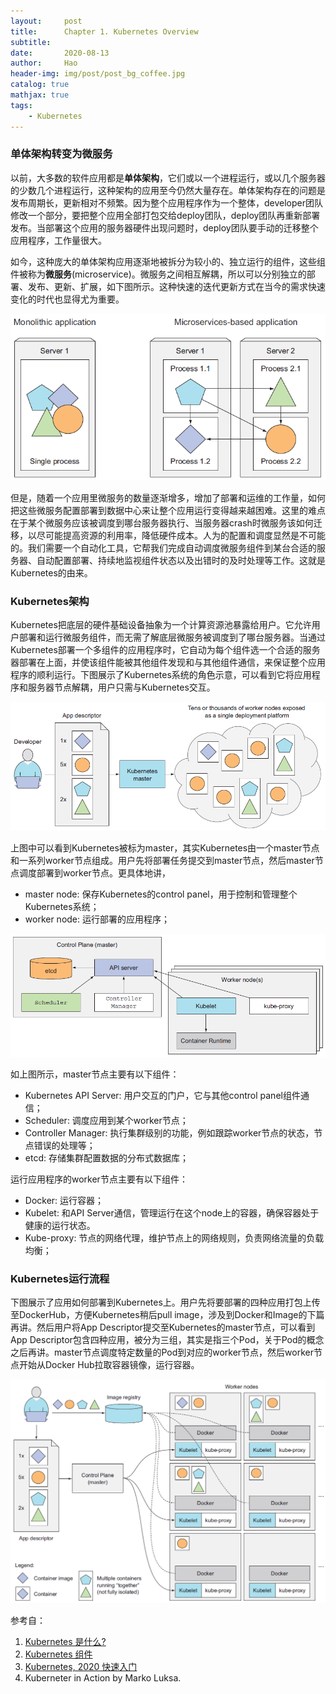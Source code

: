 ```yaml
---
layout:     post
title:      Chapter 1. Kubernetes Overview
subtitle:   
date:       2020-08-13
author:     Hao
header-img: img/post/post_bg_coffee.jpg
catalog: true
mathjax: true
tags:
    - Kubernetes
---
```


### 单体架构转变为微服务

以前，大多数的软件应用都是**单体架构**，它们或以一个进程运行，或以几个服务器的少数几个进程运行，这种架构的应用至今仍然大量存在。单体架构存在的问题是发布周期长，更新相对不频繁。因为整个应用程序作为一个整体，developer团队修改一个部分，要把整个应用全部打包交给deploy团队，deploy团队再重新部署发布。当部署这个应用的服务器硬件出现问题时，deploy团队要手动的迁移整个应用程序，工作量很大。

如今，这种庞大的单体架构应用逐渐地被拆分为较小的、独立运行的组件，这些组件被称为**微服务**(microservice)。微服务之间相互解耦，所以可以分别独立的部署、发布、更新、扩展，如下图所示。这种快速的迭代更新方式在当今的需求快速变化的时代也显得尤为重要。

![img](/img/post/post_microservice.png)

但是，随着一个应用里微服务的数量逐渐增多，增加了部署和运维的工作量，如何把这些微服务配置部署到数据中心来让整个应用运行变得越来越困难。这里的难点在于某个微服务应该被调度到哪台服务器执行、当服务器crash时微服务该如何迁移，以尽可能提高资源的利用率，降低硬件成本。人为的配置和调度显然是不可能的。我们需要一个自动化工具，它帮我们完成自动调度微服务组件到某台合适的服务器、自动配置部署、持续地监视组件状态以及出错时的及时处理等工作。这就是Kubernetes的由来。

### Kubernetes架构

Kubernetes把底层的硬件基础设备抽象为一个计算资源池暴露给用户。它允许用户部署和运行微服务组件，而无需了解底层微服务被调度到了哪台服务器。当通过Kubernetes部署一个多组件的应用程序时，它自动为每个组件选一个合适的服务器部署在上面，并使该组件能被其他组件发现和与其他组件通信，来保证整个应用程序的顺利运行。下图展示了Kubernetes系统的角色示意，可以看到它将应用程序和服务器节点解耦，用户只需与Kubernetes交互。

![img](/img/post/post_k8sRole.png)

上图中可以看到Kubernetes被标为master，其实Kubernetes由一个master节点和一系列worker节点组成。用户先将部署任务提交到master节点，然后master节点调度部署到worker节点。更具体地讲，
+ master node: 保存Kubernetes的control panel，用于控制和管理整个Kubernetes系统；
+ worker node: 运行部署的应用程序；

![img](/img/post/post_k8sStructure.png)

如上图所示，master节点主要有以下组件：
+ Kubernetes API Server: 用户交互的门户，它与其他control panel组件通信；
+ Scheduler: 调度应用到某个worker节点；
+ Controller Manager: 执行集群级别的功能，例如跟踪worker节点的状态，节点错误的处理等；
+ etcd: 存储集群配置数据的分布式数据库；

运行应用程序的worker节点主要有以下组件：
+ Docker: 运行容器；
+ Kubelet: 和API Server通信，管理运行在这个node上的容器，确保容器处于健康的运行状态。
+ Kube-proxy: 节点的网络代理，维护节点上的网络规则，负责网络流量的负载均衡；

### Kubernetes运行流程

下图展示了应用如何部署到Kubernetes上。用户先将要部署的四种应用打包上传至DockerHub，方便Kubernetes稍后pull image，涉及到Docker和Image的下篇再讲。然后用户将App Descriptor提交至Kubernetes的master节点，可以看到App Descriptor包含四种应用，被分为三组，其实是指三个Pod，关于Pod的概念之后再讲。master节点调度特定数量的Pod到对应的worker节点，然后worker节点开始从Docker Hub拉取容器镜像，运行容器。

![img](/img/post/post_k8sRunApp.png)

参考自：
1. [Kubernetes 是什么?](https://kubernetes.io/zh/docs/concepts/overview/what-is-kubernetes/)
2. [Kubernetes 组件](https://kubernetes.io/zh/docs/concepts/overview/components/)
3. [Kubernetes, 2020 快速入门](https://zhuanlan.zhihu.com/p/100644716)
4. Kuberneter in Action by Marko Luksa.

